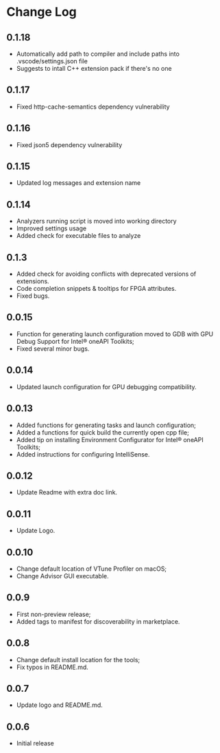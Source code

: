 # Change Log

## 0.1.18

- Automatically add path to compiler and include paths into .vscode/settings.json file
- Suggests to intall C++ extension pack if there's no one

## 0.1.17

- Fixed http-cache-semantics dependency vulnerability

## 0.1.16

- Fixed json5 dependency vulnerability

## 0.1.15

- Updated log messages and extension name

## 0.1.14

- Analyzers running script is moved into working directory
- Improved settings usage
- Added check for executable files to analyze

## 0.1.3

- Added check for avoiding conflicts with deprecated versions of extensions.
- Code completion snippets & tooltips for FPGA attributes.
- Fixed bugs.

## 0.0.15

- Function for generating launch configuration moved to GDB with GPU Debug Support for Intel® oneAPI Toolkits;
- Fixed several minor bugs.

## 0.0.14

- Updated launch configuration for GPU debugging compatibility.

## 0.0.13

- Added functions for generating tasks and launch configuration;
- Added a functions for quick build the currently open cpp file;
- Added tip on installing Environment Configurator for Intel® oneAPI Toolkits;
- Added instructions for configuring IntelliSense.

## 0.0.12

- Update Readme with extra doc link.

## 0.0.11

- Update Logo.

## 0.0.10

- Change default location of VTune Profiler on macOS;
- Change Advisor GUI executable.

##  0.0.9

- First non-preview release;
- Added tags to manifest for discoverability in marketplace.

##  0.0.8

- Change default install location for the tools;
- Fix typos in README.md.

##  0.0.7

- Update logo and README.md.

##  0.0.6

- Initial release
